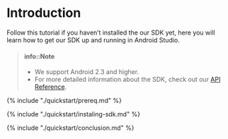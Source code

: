 # Introduction

Follow this tutorial if you haven’t installed the our SDK yet, here you will learn how to get our SDK up and running in Android Studio.

> #### info::Note
> * We support Android 2.3 and higher.
> * For more detailed information about the SDK, check out our [API Reference](http://parseplatform.org/Parse-SDK-Android/api/ "Parse-SDK-Android").

{% include "./quickstart/prereq.md" %}

{% include "./quickstart/instaling-sdk.md" %}

{% include "./quickstart/conclusion.md" %}